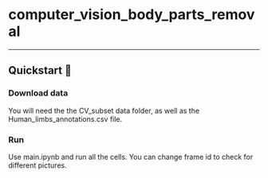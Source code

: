 # computer_vision_body_parts_removal
---

## Quickstart 🚀

### Download data
You will need the the CV_subset data folder, as well as the Human_limbs_annotations.csv file.

### Run
Use main.ipynb and run all the cells. 
You can change frame id to check for different pictures. 